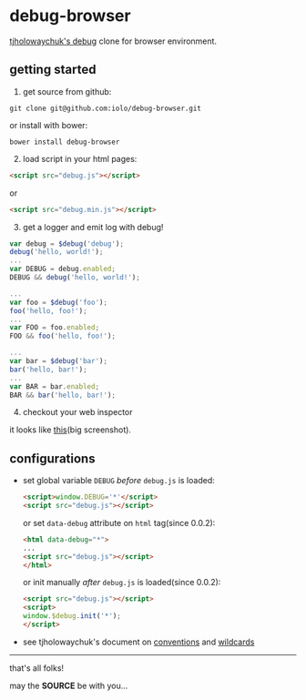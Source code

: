 debug-browser
=============

[tjholowaychuk's debug](https://github.com/visionmedia/debug) clone for browser environment.

getting started
---------------

1. get source from github:

  ```
  git clone git@github.com:iolo/debug-browser.git
  ```

  or install with bower:

  ```
  bower install debug-browser
  ```

2. load script in your html pages:

  ```html
  <script src="debug.js"></script>
  ```

  or

  ```html
  <script src="debug.min.js"></script>
  ```

3. get a logger and emit log with debug!

  ```js
  var debug = $debug('debug');
  debug('hello, world!');
  ...
  var DEBUG = debug.enabled;
  DEBUG && debug('hello, world!');

  ...
  var foo = $debug('foo');
  foo('hello, foo!');
  ...
  var FOO = foo.enabled;
  FOO && foo('hello, foo!');

  ...
  var bar = $debug('bar');
  bar('hello, bar!');
  ...
  var BAR = bar.enabled;
  BAR && bar('hello, bar!');
  ```

4. checkout your web inspector

  it looks like [this](http://toybox.iolo.kr/img/debug-browser.png)(big screenshot).

configurations
--------------

* set global variable `DEBUG` *before* `debug.js` is loaded:

  ```html
  <script>window.DEBUG='*'</script>
  <script src="debug.js"></script>
  ```

  or set `data-debug` attribute on `html` tag(since 0.0.2):

  ```html
  <html data-debug="*">
  ...
  <script src="debug.js"></script>
  </html>
  ```

  or init manually *after* `debug.js` is loaded(since 0.0.2):

  ```html
  <script src="debug.js"></script>
  <script>
  window.$debug.init('*');
  </script>
  ```

* see tjholowaychuk's document on [conventions](https://github.com/visionmedia/debug#conventions)
  and [wildcards](https://github.com/visionmedia/debug#wildcards)

---
that's all folks!

may the **SOURCE** be with you...
